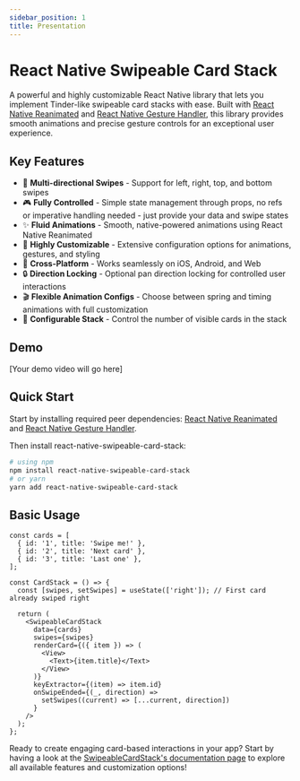 ```yaml
---
sidebar_position: 1
title: Presentation
---
```


# React Native Swipeable Card Stack

A powerful and highly customizable React Native library that lets you implement Tinder-like swipeable card stacks with ease. Built with [React Native Reanimated](https://docs.swmansion.com/react-native-reanimated/) and [React Native Gesture Handler](https://docs.swmansion.com/react-native-gesture-handler/), this library provides smooth animations and precise gesture controls for an exceptional user experience.

## Key Features

- 🎯 **Multi-directional Swipes** - Support for left, right, top, and bottom swipes
- 🎮 **Fully Controlled** - Simple state management through props, no refs or imperative handling needed - just provide your data and swipe states
- ✨ **Fluid Animations** - Smooth, native-powered animations using React Native Reanimated
- 🎨 **Highly Customizable** - Extensive configuration options for animations, gestures, and styling
- 📱 **Cross-Platform** - Works seamlessly on iOS, Android, and Web
- 🔒 **Direction Locking** - Optional pan direction locking for controlled user interactions
- 🎬 **Flexible Animation Configs** - Choose between spring and timing animations with full customization
- 🔄 **Configurable Stack** - Control the number of visible cards in the stack

## Demo

[Your demo video will go here]

## Quick Start

Start by installing required peer dependencies: [React Native Reanimated](https://docs.swmansion.com/react-native-reanimated/docs/fundamentals/getting-started/) and [React Native Gesture Handler](https://docs.swmansion.com/react-native-gesture-handler/docs/fundamentals/installation).

Then install react-native-swipeable-card-stack:

```bash
# using npm
npm install react-native-swipeable-card-stack
# or yarn
yarn add react-native-swipeable-card-stack
```

## Basic Usage

```tsx
const cards = [
  { id: '1', title: 'Swipe me!' },
  { id: '2', title: 'Next card' },
  { id: '3', title: 'Last one' },
];

const CardStack = () => {
  const [swipes, setSwipes] = useState(['right']); // First card already swiped right

  return (
    <SwipeableCardStack
      data={cards}
      swipes={swipes}
      renderCard={({ item }) => (
        <View>
          <Text>{item.title}</Text>
        </View>
      )}
      keyExtractor={(item) => item.id}
      onSwipeEnded={(_, direction) =>
        setSwipes((current) => [...current, direction])
      }
    />
  );
};
```

Ready to create engaging card-based interactions in your app? Start by having a look at the [SwipeableCardStack's documentation page](./SwipeableCardStack) to explore all available features and customization options!
